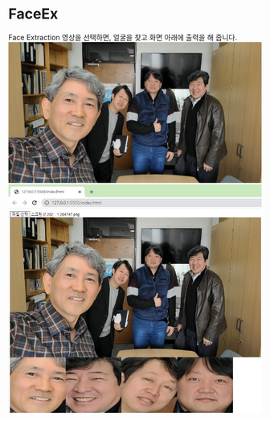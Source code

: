 # FaceEx
Face Extraction
영상을 선택하면,
얼굴을 찾고 화면 아래에 출력을 해 줍니다.
![](https://github.com/jcshim/FaceEx/blob/main/test1.png)
![](https://github.com/jcshim/FaceEx/blob/main/res.jpg)

